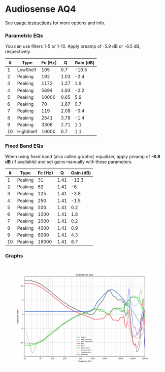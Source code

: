 # Audiosense AQ4
See [usage instructions](https://github.com/jaakkopasanen/AutoEq#usage) for more options and info.

### Parametric EQs
You can use filters 1-5 or 1-10. Apply preamp of -5.9 dB or -6.5 dB, respectively.

|   # | Type      |   Fc (Hz) |    Q |   Gain (dB) |
|-----|-----------|-----------|------|-------------|
|   1 | LowShelf  |       105 | 0.7  |       -10.5 |
|   2 | Peaking   |       192 | 1.03 |        -2.4 |
|   3 | Peaking   |      1172 | 1.27 |         1.9 |
|   4 | Peaking   |      5694 | 4.93 |        -2.2 |
|   5 | Peaking   |     10000 | 0.65 |         5.9 |
|   6 | Peaking   |        70 | 1.87 |         0.7 |
|   7 | Peaking   |       119 | 2.08 |        -0.4 |
|   8 | Peaking   |      2541 | 3.78 |        -1.4 |
|   9 | Peaking   |      3308 | 2.71 |         1.1 |
|  10 | HighShelf |     10000 | 0.7  |         1.1 |

### Fixed Band EQs
When using fixed band (also called graphic) equalizer, apply preamp of **-8.9 dB** (if available) and set gains manually with these parameters.

|   # | Type    |   Fc (Hz) |    Q |   Gain (dB) |
|-----|---------|-----------|------|-------------|
|   1 | Peaking |        31 | 1.41 |       -12.3 |
|   2 | Peaking |        62 | 1.41 |        -6   |
|   3 | Peaking |       125 | 1.41 |        -3.8 |
|   4 | Peaking |       250 | 1.41 |        -1.5 |
|   5 | Peaking |       500 | 1.41 |         0.2 |
|   6 | Peaking |      1000 | 1.41 |         1.8 |
|   7 | Peaking |      2000 | 1.41 |         0.2 |
|   8 | Peaking |      4000 | 1.41 |         0.9 |
|   9 | Peaking |      8000 | 1.41 |         4.3 |
|  10 | Peaking |     16000 | 1.41 |         8.7 |

### Graphs
![](./Audiosense%20AQ4.png)
